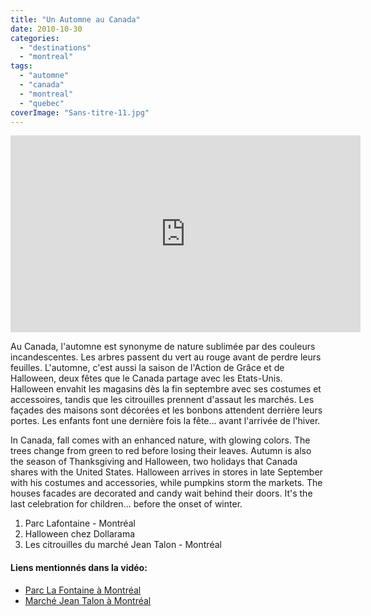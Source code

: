 ```yaml
---
title: "Un Automne au Canada"
date: 2010-10-30
categories: 
  - "destinations"
  - "montreal"
tags: 
  - "automne"
  - "canada"
  - "montreal"
  - "quebec"
coverImage: "Sans-titre-11.jpg"
---
```


<iframe width="560" height="315" src="https://www.youtube.com/embed/7cxhpYYQjUo" frameborder="0" allowfullscreen></iframe>

Au Canada, l'automne est synonyme de nature sublimée par des couleurs incandescentes. Les arbres passent du vert au rouge avant de perdre leurs feuilles. L'automne, c'est aussi la saison de l'Action de Grâce et de Halloween, deux fêtes que le Canada partage avec les Etats-Unis. Halloween envahit les magasins dès la fin septembre avec ses costumes et accessoires, tandis que les citrouilles prennent d'assaut les marchés. Les façades des maisons sont décorées et les bonbons attendent derrière leurs portes. Les enfants font une dernière fois la fête... avant l'arrivée de l'hiver.

In Canada, fall comes with an enhanced nature, with glowing colors. The trees change from green to red before losing their leaves. Autumn is also the season of Thanksgiving and Halloween, two holidays that Canada shares with the United States. Halloween arrives in stores in late September with his costumes and accessories, while pumpkins storm the markets. The houses facades are decorated and candy wait behind their doors. It's the last celebration for children... before the onset of winter.

1. Parc Lafontaine - Montréal
2. Halloween chez Dollarama
3. Les citrouilles du marché Jean Talon - Montréal

#### Liens mentionnés dans la vidéo:

- [Parc La Fontaine à Montréal](http://ville.montreal.qc.ca/portal/page?_pageid=174,4820164&_dad=portal&_schema=PORTAL&nomPage=bt_parc_15)
- [Marché Jean Talon à Montréal](http://www.marche-jean-talon.com/)
